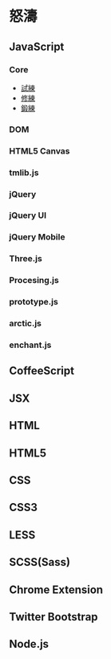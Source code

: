 # 怒濤


## JavaScript

### Core
- [試練](javascript/shiren/index.md)
- [修練](javascript/syuuren/index.md)
- [鍛練](javascript/tanren/index.md)

### DOM

### HTML5 Canvas

### tmlib.js


### jQuery


### jQuery UI


### jQuery Mobile


### Three.js


### Procesing.js


### prototype.js


### arctic.js


### enchant.js


## CoffeeScript


## JSX


## HTML


## HTML5


## CSS


## CSS3


## LESS


## SCSS(Sass)

## Chrome Extension

## Twitter Bootstrap


## Node.js

